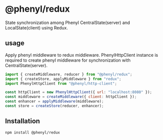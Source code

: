 # @phenyl/redux

State synchronization among Phenyl CentralState(server) and LocalState(client) using Redux.

## usage
Apply phenyl middleware to redux middleware.
PhenylHttpClient instance is required to create phenyl middleware for synchronization with CentralState(server).

```js
import { createMiddleware, reducer } from "@phenyl/redux";
import { createStore, applyMiddleware } from "redux";
import PhenylHttpClient from "@phenyl/http-client";

const httpClient = new PhenylHttpClient({ url: "localhost:8080" });
const middleware = createMiddleware({ client: httpClient });
const enhancer = applyMiddleware(middleware);
const store = createStore(reducer, enhancer);
```

## Installation

```sh
npm install @phenyl/redux
```
